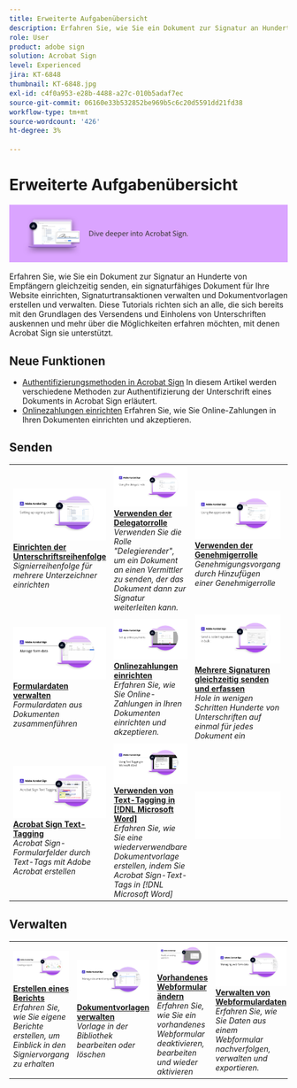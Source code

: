 ```yaml
---
title: Erweiterte Aufgabenübersicht
description: Erfahren Sie, wie Sie ein Dokument zur Signatur an Hunderte von Empfängern gleichzeitig senden, ein signaturfähiges Dokument für Ihre Website einrichten, Signaturtransaktionen verwalten und Dokumentvorlagen erstellen und verwalten.
role: User
product: adobe sign
solution: Acrobat Sign
level: Experienced
jira: KT-6848
thumbnail: KT-6848.jpg
exl-id: c4f0a953-e28b-4488-a27c-010b5adaf7ec
source-git-commit: 06160e33b532852be969b5c6c20d5591dd21fd38
workflow-type: tm+mt
source-wordcount: '426'
ht-degree: 3%

---
```


# Erweiterte Aufgabenübersicht

![Erweitertes Bild für Sign](../assets/Hero-Advanced.png)

Erfahren Sie, wie Sie ein Dokument zur Signatur an Hunderte von Empfängern gleichzeitig senden, ein signaturfähiges Dokument für Ihre Website einrichten, Signaturtransaktionen verwalten und Dokumentvorlagen erstellen und verwalten. Diese Tutorials richten sich an alle, die sich bereits mit den Grundlagen des Versendens und Einholens von Unterschriften auskennen und mehr über die Möglichkeiten erfahren möchten, mit denen Acrobat Sign sie unterstützt.

## Neue Funktionen

* [Authentifizierungsmethoden in Acrobat Sign](authentication-methods.md)
In diesem Artikel werden verschiedene Methoden zur Authentifizierung der Unterschrift eines Dokuments in Acrobat Sign erläutert.
* [Onlinezahlungen einrichten](set-up-online-payments.md)
Erfahren Sie, wie Sie Online-Zahlungen in Ihren Dokumenten einrichten und akzeptieren.

## Senden

<table style="table-layout:fixed">
<tr>
  <td>
    <a href="setting-up-routing.md">
      <img alt="Einrichten der Unterschriftsreihenfolge" src="../assets/Routing.png">
    </a>
    <div>
    <a href="setting-up-routing.md"><strong>Einrichten der Unterschriftsreihenfolge</strong></a>
    </div>
    <em>Signierreihenfolge für mehrere Unterzeichner einrichten</em>
    <br>
  </td>
  <td>
    <a href="delegate-signature.md">
      <img alt="An eine andere Person delegieren" src="../assets/Delegating.png" />
    </a>  
    <div>
    <a href="delegate-signature.md"><strong>Verwenden der Delegatorrolle</strong></a>
    </div>
    <em>Verwenden Sie die Rolle "Delegierender", um ein Dokument an einen Vermittler zu senden, der das Dokument dann zur Signatur weiterleiten kann.</em>
    <br>
  </td>
  <td>
    <a href="add-an-approver.md">
      <img alt="Verwenden der Genehmigerrolle" src="../assets/Approver.png" />
    </a>
    <div>
    <a href="add-an-approver.md"><strong>Verwenden der Genehmigerrolle</strong></a>
    </div>
    <em>Genehmigungsvorgang durch Hinzufügen einer Genehmigerrolle</em>
    <br>
  </td>
  <td>
    <a href="authentication-methods.md">
      <img alt="Authentifizierungsmethoden in Acrobat Sign" src="../assets/authentication.png" />
    </a>
    <div>
    <a href="authentication-methods.md"><strong>Authentifizierungsmethoden in Acrobat Sign</strong></a>
    </div>
    <em>Erfahren Sie mehr über die in Acrobat Sign verfügbaren Methoden zur Identitätsauthentifizierung</em>
    <br>
  </td>
</tr>
<tr>
  <td>
      <a href="manage-form-data.md">
        <img alt="Formulardaten verwalten" src="../assets/manage-form-data.png" />
      </a>
      <div>
      <a href="manage-form-data.md"><strong>Formulardaten verwalten</strong></a>
      </div>
      <em>Formulardaten aus Dokumenten zusammenführen</em>
      <br>
    </td>
  <td>
    <a href="set-up-online-payments.md">
      <img alt="Onlinezahlungen einrichten" src="../assets/Payments.png" />
    </a>
    <div>
    <a href="set-up-online-payments.md"><strong>Onlinezahlungen einrichten</strong></a>
    </div>
    <em>Erfahren Sie, wie Sie Online-Zahlungen in Ihren Dokumenten einrichten und akzeptieren.</em>
    <br>
  </td>
  <td>
      <a href="megasign.md">
        <img alt="Mehrere Signaturen gleichzeitig senden und erfassen" src="../assets/Megasign.png" />
      </a>
      <div>
      <a href="megasign.md"><strong>Mehrere Signaturen gleichzeitig senden und erfassen</strong></a>
      </div>
      <em>Hole in wenigen Schritten Hunderte von Unterschriften auf einmal für jedes Dokument ein</em>
      <br>
  </td>
 <td>
      <a href="adobe-sign-text-tagging.md">
        <img alt="Acrobat Sign Text-Tagging" src="../assets/Text-Tagging.png" />
    </a>
      <div>
      <a href="adobe-sign-text-tagging.md"><strong>Acrobat Sign Text-Tagging</strong></a>
      </div>
      <em>Acrobat Sign-Formularfelder durch Text-Tags mit Adobe Acrobat erstellen</em>
      <br>
  </td>
</tr>
<tr>
  <td>
      <a href="adobe-sign-text-tagging.md">
        <img alt="Acrobat Sign Text-Tagging" src="../assets/Text-Tagging.png" />
    </a>
      <div>
      <a href="adobe-sign-text-tagging.md"><strong>Acrobat Sign Text-Tagging</strong></a>
      </div>
      <em>Acrobat Sign-Formularfelder durch Text-Tags mit Adobe Acrobat erstellen</em>
      <br>
    </td>
  <td>
    <a href="text-tagging-word.md">
      <img alt="Verwenden von Text-Tagging in [!DNL Microsoft Word]" src="../assets/Wordtexttagging.png" />
  </a>
    <div>
    <a href="text-tagging-word.md"><strong>Verwenden von Text-Tagging in [!DNL Microsoft Word]</strong></a>
    </div>
    <em>Erfahren Sie, wie Sie eine wiederverwendbare Dokumentvorlage erstellen, indem Sie Acrobat Sign-Text-Tags in [!DNL Microsoft Word]</em>
    <br>
  </td>
  <td>
    <img alt="Spacer" src="../assets/Whitespacer.png" />
    <div>
    <br>
  </td>
  <td>
    <img alt="Spacer" src="../assets/Whitespacer.png" />
    <div>
    <br>
  </td>
</tr>
</table>

## Verwalten

<table style="table-layout:fixed">
<tr>
<td>
    <a href="creating-a-report.md">
      <img alt="Erstellen eines Berichts" src="../assets/Report.png" />
    </a>
    <div>
    <a href="creating-a-report.md"><strong>Erstellen eines Berichts</strong></a>
    </div>
    <em>Erfahren Sie, wie Sie eigene Berichte erstellen, um Einblick in den Signiervorgang zu erhalten</em>
    <br>
  </td>
  <td>
    <a href="edit-a-template.md">
      <img alt="Dokumentvorlagen verwalten" src="../assets/ManageTemplate.png" />
    </a>
    <div>
    <a href="edit-a-template.md"><strong>Dokumentvorlagen verwalten</strong></a>
    </div>
    <em>Vorlage in der Bibliothek bearbeiten oder löschen</em>
    <br>
  </td>
  <td>
    <a href="modify-webform.md">
      <img alt="Vorhandenes Webformular ändern" src="../assets/Modifywebform.png" />
    </a>
    <div>
    <a href="modify-webform.md"><strong>Vorhandenes Webformular ändern</strong></a>
    </div>
    <em>Erfahren Sie, wie Sie ein vorhandenes Webformular deaktivieren, bearbeiten und wieder aktivieren</em>
    <br>
  </td>  
  <td>
    <a href="manage-webform-data.md">
      <img alt="Verwalten von Webformulardaten" src="../assets/Managewebform.png" />
    </a>
    <div>
    <a href="manage-webform-data.md"><strong>Verwalten von Webformulardaten</strong></a>
    </div>
    <em>Erfahren Sie, wie Sie Daten aus einem Webformular nachverfolgen, verwalten und exportieren.</em>
    <br>
  </td>  
</tr>
</table>